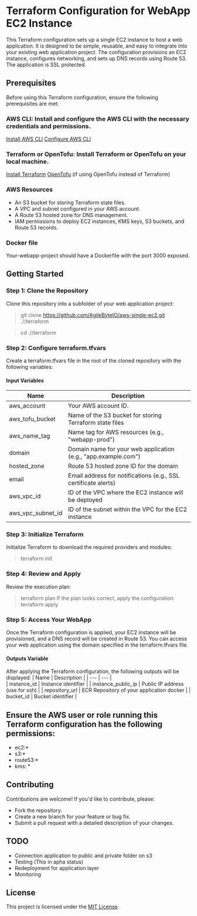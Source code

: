 # Terraform Configuration for WebApp EC2 Instance
This Terraform configuration sets up a single EC2 instance to host a web application. It is designed to be simple, reusable, and easy to integrate into your existing web application project. The configuration provisions an EC2 instance, configures networking, and sets up DNS records using Route 53. The application is SSL protected.
## Prerequisites
Before using this Terraform configuration, ensure the following prerequisites are met:
### AWS CLI: Install and configure the AWS CLI with the necessary credentials and permissions.
[Install AWS CLI](https://docs.aws.amazon.com/cli/latest/userguide/getting-started-install.html)
[Configure AWS CLI](https://docs.aws.amazon.com/cli/latest/userguide/cli-chap-configure.html)
### Terraform or OpenTofu: Install Terraform or OpenTofu on your local machine.
[Install Terraform](https://developer.hashicorp.com/terraform/tutorials/aws-get-started/install-cli)
[OpenTofu](https://opentofu.org/) (if using OpenTofu instead of Terraform)
### AWS Resources
* An S3 bucket for storing Terraform state files.
* A VPC and subnet configured in your AWS account.
* A Route 53 hosted zone for DNS management.
* IAM permissions to deploy EC2 instances, KMS keys, S3 buckets, and Route 53 records.
### Docker file
Your-webapp-project should have a Dockerfile with the port 3000 exposed. 
## Getting Started
### Step 1: Clone the Repository
Clone this repository into a subfolder of your web application project:
> git clone https://github.com/AgileByteIO/aws-single-ec2.git ./<your-webapp-project>/terraform

> cd ./<your-webapp-project>/terraform
### Step 2: Configure terraform.tfvars
Create a terraform.tfvars file in the root of the cloned repository with the following variables:
#### Input Variables	
| Name | Description |
| --- | --- |             
| aws_account | Your AWS account ID. |
| aws_tofu_bucket | Name of the S3 bucket for storing Terraform state files |
| aws_name_tag | Name tag for AWS resources (e.g., "webapp-prod") |
| domain | Domain name for your web application (e.g., "app.example.com") |
| hosted_zone |	Route 53 hosted zone ID for the domain |
| email	| Email address for notifications (e.g., SSL certificate alerts) |
| aws_vpc_id | ID of the VPC where the EC2 instance will be deployed |
| aws_vpc_subnet_id | ID of the subnet within the VPC for the EC2 instance |
### Step 3: Initialize Terraform
Initialize Terraform to download the required providers and modules:
> terraform init
### Step 4: Review and Apply
Review the execution plan:
> terraform plan
If the plan looks correct, apply the configuration:
>terraform apply
### Step 5: Access Your WebApp
Once the Terraform configuration is applied, your EC2 instance will be provisioned, and a DNS record will be created in Route 53. You can access your web application using the domain specified in the terraform.tfvars file.
#### Outputs Variable
After applying the Terraform configuration, the following outputs will be displayed:
| Name | Description |
| --- | --- |  
| instance_id | Instance identifier |
| instance_public_ip | Public IP address (use for ssh) |
| repository_url | ECR Repository of your application docker |
| bucket_id | Bucket identifier |
## Ensure the AWS user or role running this Terraform configuration has the following permissions:
* ec2:*
* s3:*
* route53:*
* kms: *
## Contributing
Contributions are welcome! If you'd like to contribute, please:
* Fork the repository.
* Create a new branch for your feature or bug fix.
* Submit a pull request with a detailed description of your changes.
## TODO
* Connection application to public and private folder on s3
* Testing (This in apha status)
* Redeployment for application layer
* Monitoring
## License
This project is licensed under the [MIT License](/LICENSE).